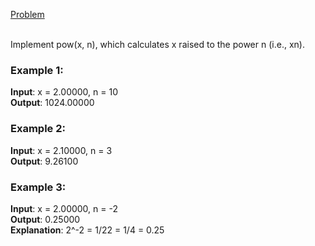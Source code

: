 [Problem](https://leetcode.com/problems/powx-n/description/?envType=study-plan-v2&envId=top-interview-150)<br/><br/>

Implement pow(x, n), which calculates x raised to the power n (i.e., xn).<br/>


### Example 1:

**Input**: x = 2.00000, n = 10<br/>
**Output**: 1024.00000<br/>

### Example 2:

**Input**: x = 2.10000, n = 3<br/>
**Output**: 9.26100<br/>

### Example 3:

**Input**: x = 2.00000, n = -2<br/>
**Output**: 0.25000<br/>
**Explanation**: 2^-2 = 1/22 = 1/4 = 0.25<br/>
 